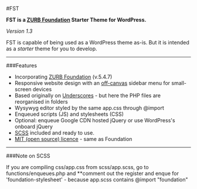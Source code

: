 #FST

**FST is a [ZURB Foundation](http://foundation.zurb.com) Starter Theme for WordPress.**

_Version 1.3_

FST is capable of being used as a WordPress theme as-is. But it is intended as a _starter_ theme for you to develop.

---

###Features

* Incorporating [ZURB Foundation](http://foundation.zurb.com) (v.5.4.7)
* Responsive website design with an [off-canvas](http://foundation.zurb.com/docs/components/offcanvas.html) sidebar menu for small-screen devices
* Based originally on [Underscores](http://underscores.me) - but here the PHP files are reorganised in folders
* Wysywyg editor styled by the same app.css through @import
* Enqueued scripts (JS) and stylesheets (CSS)
* Optional: enqueue Google CDN hosted jQuery or use WordPress's onboard jQuery
* [SCSS](http://sass-lang.com) included and ready to use.
* [MIT (open source) licence](http://opensource.org/licenses/MIT) - same as Foundation

---

###Note on SCSS

If you are compiling css/app.css from scss/app.scss, go to functions/enqueues.php and **comment out the register and enque for 'foundation-stylesheet' - because app.scss contains @import "foundation"
